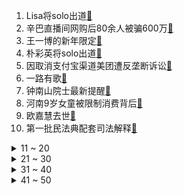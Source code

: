 1. Lisa将solo出道[:link:](https://s.weibo.com/weibo?q=%23Lisa将solo出道%23&Refer=top)
2. 辛巴直播间网购后80余人被骗600万[:link:](https://s.weibo.com/weibo?q=%23辛巴直播间网购后80余人被骗600万%23&Refer=top)
3. 王一博的新年限定[:link:](https://s.weibo.com/weibo?q=%23王一博的新年限定%23&Refer=top)
4. 朴彩英将solo出道[:link:](https://s.weibo.com/weibo?q=%23朴彩英将solo出道%23&Refer=top)
5. 因取消支付宝渠道美团遭反垄断诉讼[:link:](https://s.weibo.com/weibo?q=%23因取消支付宝渠道美团遭反垄断诉讼%23&Refer=top)
6. 一路有歌[:link:](https://s.weibo.com/weibo?q=%23一路有歌%23&Refer=top)
7. 钟南山院士最新提醒[:link:](https://s.weibo.com/weibo?q=%23钟南山院士最新提醒%23&Refer=top)
8. 河南9岁女童被限制消费背后[:link:](https://s.weibo.com/weibo?q=%23河南9岁女童被限制消费背后%23&Refer=top)
9. 欧嘉慧去世[:link:](https://s.weibo.com/weibo?q=%23欧嘉慧去世%23&Refer=top)
10. 第一批民法典配套司法解释[:link:](https://s.weibo.com/weibo?q=%23第一批民法典配套司法解释%23&Refer=top)
<details>
<summary>11 ~ 20</summary>

11. 成都下雪[:link:](https://s.weibo.com/weibo?q=%23成都下雪%23&Refer=top)
12. 沈思怡一集换多少套衣服[:link:](https://s.weibo.com/weibo?q=%23沈思怡一集换多少套衣服%23&Refer=top)
13. 北京新增1例确诊为4岁男童[:link:](https://s.weibo.com/weibo?q=%23北京新增1例确诊为4岁男童%23&Refer=top)
14. 明星健康宝照片泄露漏洞已解决[:link:](https://s.weibo.com/weibo?q=%23明星健康宝照片泄露漏洞已解决%23&Refer=top)
15. 梁思申什么时候上线[:link:](https://s.weibo.com/weibo?q=%23梁思申什么时候上线%23&Refer=top)
16. 浙江新增1例无症状转确诊[:link:](https://s.weibo.com/weibo?q=%23浙江新增1例无症状转确诊%23&Refer=top)
17. 136位网络作家共同倡议抵制低俗作品[:link:](https://s.weibo.com/weibo?q=%23136位网络作家共同倡议抵制低俗作品%23&Refer=top)
18. 李易峰金晨[:link:](https://s.weibo.com/weibo?q=%23李易峰金晨%23&Refer=top)
19. 林心如称看霍建华和女儿酣睡最幸福[:link:](https://s.weibo.com/weibo?q=%23林心如称看霍建华和女儿酣睡最幸福%23&Refer=top)
20. 淘宝和微信是不是可以相互接入[:link:](https://s.weibo.com/weibo?q=%23淘宝和微信是不是可以相互接入%23&Refer=top)
</details>
<details>
<summary>21 ~ 30</summary>

21. 吴允熙[:link:](https://s.weibo.com/weibo?q=%23吴允熙%23&Refer=top)
22. 成毅机场造型[:link:](https://s.weibo.com/weibo?q=%23成毅机场造型%23&Refer=top)
23. 肖战一秒变漫画脸[:link:](https://s.weibo.com/weibo?q=%23肖战一秒变漫画脸%23&Refer=top)
24. 格里芬被打出血[:link:](https://s.weibo.com/weibo?q=%23格里芬被打出血%23&Refer=top)
25. 拼多多市值破2000亿美元[:link:](https://s.weibo.com/weibo?q=%23拼多多市值破2000亿美元%23&Refer=top)
26. 俄小学生零下50度顶暴风雪放学回家[:link:](https://s.weibo.com/weibo?q=%23俄小学生零下50度顶暴风雪放学回家%23&Refer=top)
27. 西藏官兵打开矿泉水瞬间结冰[:link:](https://s.weibo.com/weibo?q=%23西藏官兵打开矿泉水瞬间结冰%23&Refer=top)
28. 2020最不想删的照片[:link:](https://s.weibo.com/weibo?q=%232020最不想删的照片%23&Refer=top)
29. 中国手机在印度销量不降反升[:link:](https://s.weibo.com/weibo?q=%23中国手机在印度销量不降反升%23&Refer=top)
30. 泰国将2021年中国春节定为法定假日[:link:](https://s.weibo.com/weibo?q=%23泰国将2021年中国春节定为法定假日%23&Refer=top)
</details>
<details>
<summary>31 ~ 40</summary>

31. 2020十大人气女性角色[:link:](https://s.weibo.com/weibo?q=%232020十大人气女性角色%23&Refer=top)
32. 古董局中局定档[:link:](https://s.weibo.com/weibo?q=%23古董局中局定档%23&Refer=top)
33. 百岁之好一言为定[:link:](https://s.weibo.com/weibo?q=%23百岁之好一言为定%23&Refer=top)
34. 冯森确认苗苗遇害[:link:](https://s.weibo.com/weibo?q=%23冯森确认苗苗遇害%23&Refer=top)
35. 黎智英已辞任壹传媒董事会主席[:link:](https://s.weibo.com/weibo?q=%23黎智英已辞任壹传媒董事会主席%23&Refer=top)
36. 春运火车票今天开抢[:link:](https://s.weibo.com/weibo?q=%23春运火车票今天开抢%23&Refer=top)
37. 千万别在乌鸦面前露尾巴[:link:](https://s.weibo.com/weibo?q=%23千万别在乌鸦面前露尾巴%23&Refer=top)
38. 奇迹暖暖[:link:](https://s.weibo.com/weibo?q=%23奇迹暖暖%23&Refer=top)
39. 顶楼19[:link:](https://s.weibo.com/weibo?q=%23顶楼19%23&Refer=top)
40. 2020最后2天[:link:](https://s.weibo.com/weibo?q=%232020最后2天%23&Refer=top)
</details>
<details>
<summary>41 ~ 50</summary>

41. 刘在石获MBC演艺大赏[:link:](https://s.weibo.com/weibo?q=%23刘在石获MBC演艺大赏%23&Refer=top)
42. 心疼冯工[:link:](https://s.weibo.com/weibo?q=%23心疼冯工%23&Refer=top)
43. 威少三双[:link:](https://s.weibo.com/weibo?q=%23威少三双%23&Refer=top)
44. 张大奕[:link:](https://s.weibo.com/weibo?q=%23张大奕%23&Refer=top)
45. 勇士两连胜[:link:](https://s.weibo.com/weibo?q=%23勇士两连胜%23&Refer=top)
46. 雄鹿半场16记三分[:link:](https://s.weibo.com/weibo?q=%23雄鹿半场16记三分%23&Refer=top)
47. 辽宁新增5例本土病例[:link:](https://s.weibo.com/weibo?q=%23辽宁新增5例本土病例%23&Refer=top)
48. Subs回应[:link:](https://s.weibo.com/weibo?q=%23Subs回应%23&Refer=top)
49. 陈伟霆老头帽造型[:link:](https://s.weibo.com/weibo?q=%23陈伟霆老头帽造型%23&Refer=top)
50. 北京企业平均薪酬全国最高[:link:](https://s.weibo.com/weibo?q=%23北京企业平均薪酬全国最高%23&Refer=top)
</details>